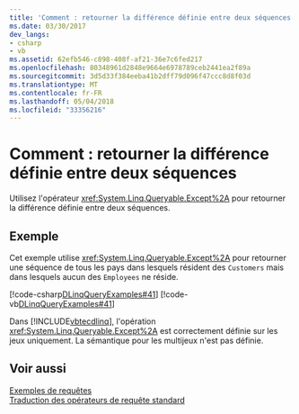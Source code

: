 ```yaml
---
title: 'Comment : retourner la différence définie entre deux séquences'
ms.date: 03/30/2017
dev_langs:
- csharp
- vb
ms.assetid: 62efb546-c898-408f-af21-36e7c6fed217
ms.openlocfilehash: 80348961d2848e9664e6978789ceb2441ea2f89a
ms.sourcegitcommit: 3d5d33f384eeba41b2dff79d096f47ccc8d8f03d
ms.translationtype: MT
ms.contentlocale: fr-FR
ms.lasthandoff: 05/04/2018
ms.locfileid: "33356216"
---
```

# <a name="return-the-set-difference-between-two-sequences"></a>Comment : retourner la différence définie entre deux séquences
Utilisez l'opérateur <xref:System.Linq.Queryable.Except%2A> pour retourner la différence définie entre deux séquences.  
  
## <a name="example"></a>Exemple  
 Cet exemple utilise <xref:System.Linq.Queryable.Except%2A> pour retourner une séquence de tous les pays dans lesquels résident des `Customers` mais dans lesquels aucun des `Employees` ne réside.  
  
 [!code-csharp[DLinqQueryExamples#41](../../../../../../samples/snippets/csharp/VS_Snippets_Data/DLinqQueryExamples/cs/Program.cs#41)]
 [!code-vb[DLinqQueryExamples#41](../../../../../../samples/snippets/visualbasic/VS_Snippets_Data/DLinqQueryExamples/vb/Module1.vb#41)]  
  
 Dans [!INCLUDE[vbtecdlinq](../../../../../../includes/vbtecdlinq-md.md)], l'opération <xref:System.Linq.Queryable.Except%2A> est correctement définie sur les jeux uniquement. La sémantique pour les multijeux n'est pas définie.  
  
## <a name="see-also"></a>Voir aussi  
 [Exemples de requêtes](../../../../../../docs/framework/data/adonet/sql/linq/query-examples.md)  
 [Traduction des opérateurs de requête standard](../../../../../../docs/framework/data/adonet/sql/linq/standard-query-operator-translation.md)
